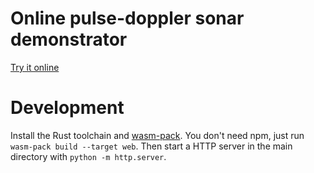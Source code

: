 # Online pulse-doppler sonar demonstrator
[Try it online](https://ksuwinski.github.io/sonar/)

# Development

Install the Rust toolchain and [wasm-pack](https://github.com/rustwasm/wasm-pack).
You don't need npm, just run `wasm-pack build --target web`. Then start a HTTP server in the main directory with `python -m http.server`.
